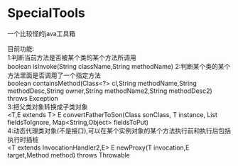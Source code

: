 # SpecialTools
一个比较怪的java工具箱  

目前功能:  
  1:判断当前方法是否被某个类的某个方法所调用  
    boolean isInvoke(String className,String methodName) 
  2:判断某个类的某个方法里面是否调用了一个指定方法  
    boolean containsMethod(Class<?> cl,String methodName,String methodDesc,String owner,String methodName2,String methodDesc2) throws Exception  
  3:把父类对象转换成子类对象  
    <T,E extends T> E convertFatherToSon(Class<E> sonClass, T instance, List<String> fieldsToIgnore, Map<String,Object> fieldsToPut)  
  4:动态代理类对象(不是接口),可以在某个实例对象的某个方法执行前和执行后包括执行时插桩  
    <T extends InvocationHandler2,E> E newProxy(T invocation,E target,Method method) throws Throwable  
